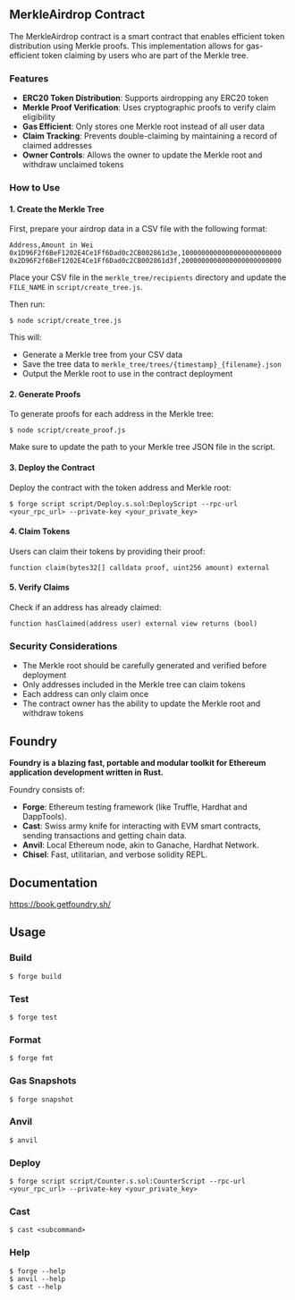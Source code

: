 ## MerkleAirdrop Contract

The MerkleAirdrop contract is a smart contract that enables efficient token distribution using Merkle proofs. This implementation allows for gas-efficient token claiming by users who are part of the Merkle tree.

### Features

- **ERC20 Token Distribution**: Supports airdropping any ERC20 token
- **Merkle Proof Verification**: Uses cryptographic proofs to verify claim eligibility
- **Gas Efficient**: Only stores one Merkle root instead of all user data
- **Claim Tracking**: Prevents double-claiming by maintaining a record of claimed addresses
- **Owner Controls**: Allows the owner to update the Merkle root and withdraw unclaimed tokens

### How to Use

#### 1. Create the Merkle Tree

First, prepare your airdrop data in a CSV file with the following format:
```csv
Address,Amount in Wei
0x1D96F2f6BeF1202E4Ce1Ff6Dad0c2CB002861d3e,1000000000000000000000000
0x2D96F2f6BeF1202E4Ce1Ff6Dad0c2CB002861d3f,2000000000000000000000000
```

Place your CSV file in the `merkle_tree/recipients` directory and update the `FILE_NAME` in `script/create_tree.js`.

Then run:
```shell
$ node script/create_tree.js
```

This will:
- Generate a Merkle tree from your CSV data
- Save the tree data to `merkle_tree/trees/{timestamp}_{filename}.json`
- Output the Merkle root to use in the contract deployment

#### 2. Generate Proofs

To generate proofs for each address in the Merkle tree:

```shell
$ node script/create_proof.js
```

Make sure to update the path to your Merkle tree JSON file in the script.

#### 3. Deploy the Contract

Deploy the contract with the token address and Merkle root:
```shell
$ forge script script/Deploy.s.sol:DeployScript --rpc-url <your_rpc_url> --private-key <your_private_key>
```

#### 4. Claim Tokens

Users can claim their tokens by providing their proof:
```solidity
function claim(bytes32[] calldata proof, uint256 amount) external
```

#### 5. Verify Claims

Check if an address has already claimed:
```solidity
function hasClaimed(address user) external view returns (bool)
```

### Security Considerations

- The Merkle root should be carefully generated and verified before deployment
- Only addresses included in the Merkle tree can claim tokens
- Each address can only claim once
- The contract owner has the ability to update the Merkle root and withdraw tokens


## Foundry

**Foundry is a blazing fast, portable and modular toolkit for Ethereum application development written in Rust.**

Foundry consists of:

-   **Forge**: Ethereum testing framework (like Truffle, Hardhat and DappTools).
-   **Cast**: Swiss army knife for interacting with EVM smart contracts, sending transactions and getting chain data.
-   **Anvil**: Local Ethereum node, akin to Ganache, Hardhat Network.
-   **Chisel**: Fast, utilitarian, and verbose solidity REPL.

## Documentation

https://book.getfoundry.sh/

## Usage

### Build

```shell
$ forge build
```

### Test

```shell
$ forge test
```

### Format

```shell
$ forge fmt
```

### Gas Snapshots

```shell
$ forge snapshot
```

### Anvil

```shell
$ anvil
```

### Deploy

```shell
$ forge script script/Counter.s.sol:CounterScript --rpc-url <your_rpc_url> --private-key <your_private_key>
```

### Cast

```shell
$ cast <subcommand>
```

### Help

```shell
$ forge --help
$ anvil --help
$ cast --help
```
